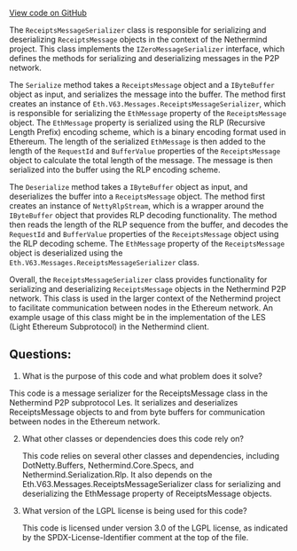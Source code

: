 [View code on GitHub](https://github.com/nethermindeth/nethermind/Nethermind.Network/P2P/Subprotocols/Les/Messages/ReceiptsMessageSerializer.cs)

The `ReceiptsMessageSerializer` class is responsible for serializing and deserializing `ReceiptsMessage` objects in the context of the Nethermind project. This class implements the `IZeroMessageSerializer` interface, which defines the methods for serializing and deserializing messages in the P2P network.

The `Serialize` method takes a `ReceiptsMessage` object and a `IByteBuffer` object as input, and serializes the message into the buffer. The method first creates an instance of `Eth.V63.Messages.ReceiptsMessageSerializer`, which is responsible for serializing the `EthMessage` property of the `ReceiptsMessage` object. The `EthMessage` property is serialized using the RLP (Recursive Length Prefix) encoding scheme, which is a binary encoding format used in Ethereum. The length of the serialized `EthMessage` is then added to the length of the `RequestId` and `BufferValue` properties of the `ReceiptsMessage` object to calculate the total length of the message. The message is then serialized into the buffer using the RLP encoding scheme.

The `Deserialize` method takes a `IByteBuffer` object as input, and deserializes the buffer into a `ReceiptsMessage` object. The method first creates an instance of `NettyRlpStream`, which is a wrapper around the `IByteBuffer` object that provides RLP decoding functionality. The method then reads the length of the RLP sequence from the buffer, and decodes the `RequestId` and `BufferValue` properties of the `ReceiptsMessage` object using the RLP decoding scheme. The `EthMessage` property of the `ReceiptsMessage` object is deserialized using the `Eth.V63.Messages.ReceiptsMessageSerializer` class.

Overall, the `ReceiptsMessageSerializer` class provides functionality for serializing and deserializing `ReceiptsMessage` objects in the Nethermind P2P network. This class is used in the larger context of the Nethermind project to facilitate communication between nodes in the Ethereum network. An example usage of this class might be in the implementation of the LES (Light Ethereum Subprotocol) in the Nethermind client.
## Questions: 
 1. What is the purpose of this code and what problem does it solve?
   
   This code is a message serializer for the ReceiptsMessage class in the Nethermind P2P subprotocol Les. It serializes and deserializes ReceiptsMessage objects to and from byte buffers for communication between nodes in the Ethereum network.

2. What other classes or dependencies does this code rely on?
   
   This code relies on several other classes and dependencies, including DotNetty.Buffers, Nethermind.Core.Specs, and Nethermind.Serialization.Rlp. It also depends on the Eth.V63.Messages.ReceiptsMessageSerializer class for serializing and deserializing the EthMessage property of ReceiptsMessage objects.

3. What version of the LGPL license is being used for this code?
   
   This code is licensed under version 3.0 of the LGPL license, as indicated by the SPDX-License-Identifier comment at the top of the file.